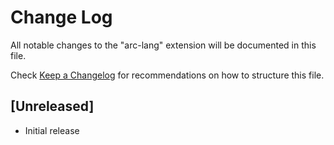 # Change Log

All notable changes to the "arc-lang" extension will be documented in this file.

Check [Keep a Changelog](http://keepachangelog.com/) for recommendations on how to structure this file.

## [Unreleased]

- Initial release